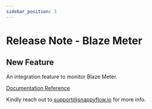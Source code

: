 ```yaml
---
sidebar_position: 3 
---
```

# Release Note - Blaze Meter

## New Feature

An integration feature to monitor Blaze Meter.

[Documentation Reference](/docs/Integrations/plugin/blazemeter)

Kindly reach out to [support@snappyflow.io](mailto:support@snappyflow.io) for more info.
